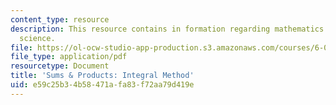 ```yaml
---
content_type: resource
description: This resource contains in formation regarding mathematics for computer
  science.
file: https://ol-ocw-studio-app-production.s3.amazonaws.com/courses/6-042j-mathematics-for-computer-science-spring-2015/e59c25b34b58471afa83f72aa79d419e_MIT6_042JS16_IntegralMeth.pdf
file_type: application/pdf
resourcetype: Document
title: 'Sums & Products: Integral Method'
uid: e59c25b3-4b58-471a-fa83-f72aa79d419e
---
```

